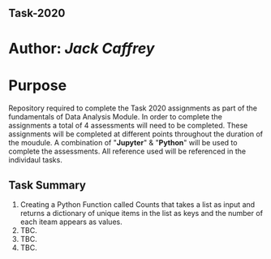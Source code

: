 ## Task-2020
# Author: *Jack Caffrey* 

# Purpose
Repository required to complete the Task 2020 assignments as part of the fundamentals of Data Analysis Module. In order to complete the assignments a total of 4 assessments will need to be completed. These assignments will be completed at different points throughout the duration of the moudule. A combination of "**Jupyter**" & "**Python**" will be used to complete the assessments. All reference used will be referenced in the individaul tasks. 

## Task Summary
1. Creating a Python Function called Counts that takes a list as input and returns a dictionary of unique items in the list as keys and the number of each iteam appears as values.
2. TBC.
3. TBC.
4. TBC.
